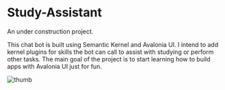 # Study-Assistant
An under construction project.

This chat bot is built using Semantic Kernel and Avalonia UI. I intend to add kernel plugins for skills the bot can call to assist with studying or perform other tasks. The main goal of the project is to start learning how to build apps with Avalonia UI just for fun.

![thumb](https://github.com/user-attachments/assets/b76df2f1-1d9c-4370-92f5-0427c809348f)
